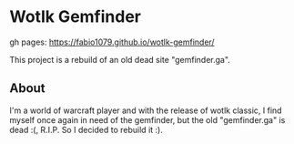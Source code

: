# Wotlk Gemfinder

gh pages: https://fabio1079.github.io/wotlk-gemfinder/

This project is a rebuild of an old dead site "gemfinder.ga".

##  About
I'm a world of warcraft player and with the release of wotlk classic, I find myself once again in need of the gemfinder, but the old "gemfinder.ga" is dead :(, R.I.P. So I decided to rebuild it :).
